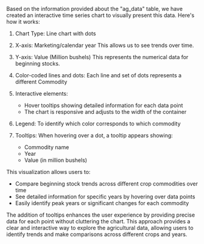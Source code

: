 Based on the information provided about the "ag_data" table, we have created an interactive time series chart to visually present this data. Here's how it works:

1. Chart Type: Line chart with dots

2. X-axis: Marketing/calendar year
   This allows us to see trends over time.

3. Y-axis: Value (Million bushels)
   This represents the numerical data for beginning stocks.

4. Color-coded lines and dots: Each line and set of dots represents a different Commodity

5. Interactive elements:
   - Hover tooltips showing detailed information for each data point
   - The chart is responsive and adjusts to the width of the container

6. Legend: To identify which color corresponds to which commodity

7. Tooltips: When hovering over a dot, a tooltip appears showing:
   - Commodity name
   - Year
   - Value (in million bushels)

This visualization allows users to:
- Compare beginning stock trends across different crop commodities over time
- See detailed information for specific years by hovering over data points
- Easily identify peak years or significant changes for each commodity

The addition of tooltips enhances the user experience by providing precise data for each point without cluttering the chart. This approach provides a clear and interactive way to explore the agricultural data, allowing users to identify trends and make comparisons across different crops and years.
